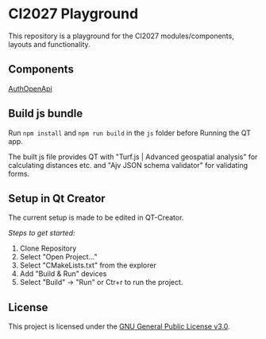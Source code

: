 # CI2027 Playground

This repository is a playground for the CI2027 modules/components, layouts and functionality.

## Components

[AuthOpenApi](https://github.com/Thuenen-Forest-Ecosystems/terrestrial-forest-monitor/tree/main/Components/AuthOpenApi)

## Build js bundle

Run ```npm install``` and ```npm run build``` in the ```js``` folder before Running the QT app.

The built js file provides QT with "Turf.js | Advanced geospatial analysis" for calculating distances etc. and "Ajv JSON schema validator" for validating forms.


## Setup in Qt Creator
The current setup is made to be edited in QT-Creator.

*Steps to get started:*
1. Clone Repository
2. Select "Open Project..."
3. Select "CMakeLists.txt" from the explorer
4. Add "Build & Run" devices
5. Select "Build" -> "Run" or Ctr+r to run the project.

## License
This project is licensed under the [GNU General Public License v3.0](https://github.com/Thuenen-Forest-Ecosystems/terrestrial-forest-monitor/blob/main/LICENSE.md).

